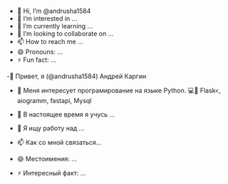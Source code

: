 - 👋 Hi, I’m @andrusha1584
- 👀 I’m interested in ...
- 🌱 I’m currently learning ...
- 💞️ I’m looking to collaborate on ...
- 📫 How to reach me ...
- 😄 Pronouns: ...
- ⚡ Fun fact: ...

-👋 Привет, я (@andrusha1584) Андрей Каргин

- 👀 Меня интересует програмирование на языке Python.
💻📕 Flask<, aiogramm, fastapi, Mysql

- 🌱 В настоящее время я учусь ...

- 💞️ Я ищу работу над ...

- 📫 Как со мной связаться...

- 😄 Местоимения: ...

- ⚡ Интересный факт: ...




<!---
andrusha1584/andrusha1584 is a ✨ special ✨ repository because its `README.md` (this file) appears on your GitHub profile.
You can click the Preview link to take a look at your changes.
--->
